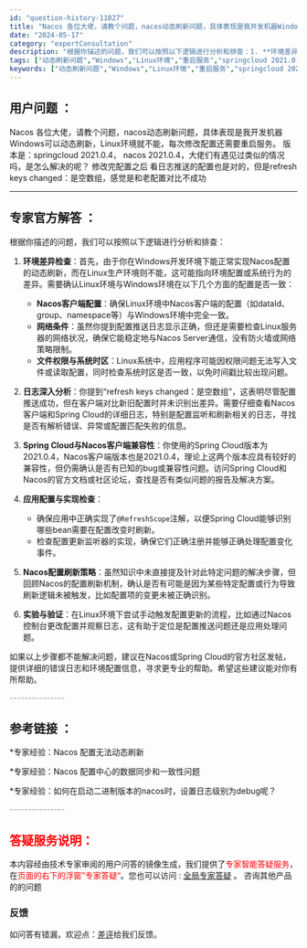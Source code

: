 ```yaml
---
id: "question-history-11027"
title: "Nacos 各位大佬，请教个问题，nacos动态刷新问题，具体表现是我开发机器Windows可以动态刷新，"
date: "2024-05-17"
category: "expertConsultation"
description: "根据你描述的问题，我们可以按照以下逻辑进行分析和排查：1. **环境差异检查**：首先，由于你在Windows开发环境下能正常实现Nacos配置的动态刷新，而在Linux生产环境则不能，这可能指向环境配置或系统行为的差异。需要确认Linux环境与Windows环境在以下几个方面的配置是否一致：   "
tags: ["动态刷新问题","Windows","Linux环境","重启服务","springcloud 2021.0.4","nacos 2021.0.4","配置推送","refresh keys changed","空数组"]
keywords: ["动态刷新问题","Windows","Linux环境","重启服务","springcloud 2021.0.4","nacos 2021.0.4","配置推送","refresh keys changed","空数组"]
---
```


## 用户问题 ： 
 Nacos 各位大佬，请教个问题，nacos动态刷新问题，具体表现是我开发机器Windows可以动态刷新，Linux环境就不能，每次修改配置还需要重启服务。
版本是：springcloud 2021.0.4， nacos 2021.0.4，大佬们有遇见过类似的情况吗，是怎么解决的呢？
修改完配置之后 看日志推送的配置也是对的，但是refresh keys changed：是空数组，感觉是和老配置对比不成功  

---------------
## 专家官方解答 ：

根据你描述的问题，我们可以按照以下逻辑进行分析和排查：

1. **环境差异检查**：首先，由于你在Windows开发环境下能正常实现Nacos配置的动态刷新，而在Linux生产环境则不能，这可能指向环境配置或系统行为的差异。需要确认Linux环境与Windows环境在以下几个方面的配置是否一致：
   - **Nacos客户端配置**：确保Linux环境中Nacos客户端的配置（如dataId、group、namespace等）与Windows环境中完全一致。
   - **网络条件**：虽然你提到配置推送日志显示正确，但还是需要检查Linux服务器的网络状况，确保它能稳定地与Nacos Server通信，没有防火墙或网络策略限制。
   - **文件权限与系统时区**：Linux系统中，应用程序可能因权限问题无法写入文件或读取配置，同时检查系统时区是否一致，以免时间戳比较出现问题。

2. **日志深入分析**：你提到“refresh keys changed：是空数组”，这表明尽管配置推送成功，但在客户端对比新旧配置时并未识别出差异。需要仔细查看Nacos客户端和Spring Cloud的详细日志，特别是配置监听和刷新相关的日志，寻找是否有解析错误、异常或配置匹配失败的信息。

3. **Spring Cloud与Nacos客户端兼容性**：你使用的Spring Cloud版本为2021.0.4，Nacos客户端版本也是2021.0.4，理论上这两个版本应具有较好的兼容性，但仍需确认是否有已知的bug或兼容性问题。访问Spring Cloud和Nacos的官方文档或社区论坛，查找是否有类似问题的报告及解决方案。

4. **应用配置与实现检查**：
   - 确保应用中正确实现了`@RefreshScope`注解，以便Spring Cloud能够识别哪些bean需要在配置改变时刷新。
   - 检查配置更新监听器的实现，确保它们正确注册并能够正确处理配置变化事件。

5. **Nacos配置刷新策略**：虽然知识中未直接提及针对此特定问题的解决步骤，但回顾Nacos的配置刷新机制，确认是否有可能是因为某些特定配置或行为导致刷新逻辑未被触发，比如配置项的变更未被正确识别。

6. **实验与验证**：在Linux环境下尝试手动触发配置更新的流程，比如通过Nacos控制台更改配置并观察日志，这有助于定位是配置推送问题还是应用处理问题。

如果以上步骤都不能解决问题，建议在Nacos或Spring Cloud的官方社区发帖，提供详细的错误日志和环境配置信息，寻求更专业的帮助。希望这些建议能对你有所帮助。


<font color="#949494">---------------</font> 


## 参考链接 ：

*专家经验：Nacos 配置无法动态刷新 
 
 *专家经验：Nacos 配置中心的数据同步和一致性问题 
 
 *专家经验：如何在启动二进制版本的nacos时，设置日志级别为debug呢？ 


 <font color="#949494">---------------</font> 
 


## <font color="#FF0000">答疑服务说明：</font> 

本内容经由技术专家审阅的用户问答的镜像生成，我们提供了<font color="#FF0000">专家智能答疑服务</font>，在<font color="#FF0000">页面的右下的浮窗”专家答疑“</font>。您也可以访问 : [全局专家答疑](https://answer.opensource.alibaba.com/docs/intro) 。 咨询其他产品的的问题

### 反馈
如问答有错漏，欢迎点：[差评](https://ai.nacos.io/user/feedbackByEnhancerGradePOJOID?enhancerGradePOJOId=13716)给我们反馈。
